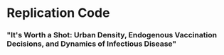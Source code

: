 # Replication Code

### "It's Worth a Shot: Urban Density, Endogenous Vaccination Decisions, and Dynamics of Infectious Disease"
